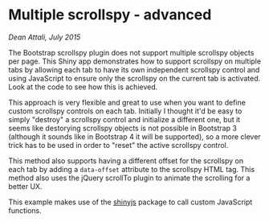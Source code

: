 # Multiple scrollspy - advanced

*Dean Attali, July 2015*

The Bootstrap scrollspy plugin does not support multiple scrollspy objects per page.
This Shiny app demonstrates how to support scrollspy on multiple tabs by allowing each tab to have its own independent scrollspy control and using JavaScript to ensure only the scrollspy on the current tab is activated. Look at the code to see how this is achieved.

This approach is very flexible and great to use when you want to define custom scrollspy controls on each tab. Initially I thought it'd be easy to simply "destroy" a scrollspy control and initialize a different one, but it seems like destorying scrollspy objects is not possible in Bootstrap 3 (although it sounds like in Bootstrap 4 it will be supported), so a more clever trick has to be used in order to "reset" the active scrollspy control.

This method also supports having a different offset for the scrollspy on each tab by adding a `data-offset` attribute to the scrollspy HTML tag. This method also uses the jQuery scrollTo plugin to animate the scrolling for a better UX.

This example makes use of the [shinyjs](https://github.com/daattali/shinyjs) package to call custom JavaScript functions.